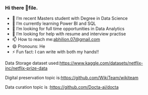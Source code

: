 ### Hi there 👋file.


- 🔭 I’m recent Masters student with Degree in Data Science
- 🌱 I’m currently learning Power BI and SQL
- 👯 I’m looking for full time opportunities in Data Analytics
- 🤔 I’m looking for help with resume and interview practise
- 📫 How to reach me:abhilion.07@gmail.com
- 😄 Pronouns: He
- ⚡ Fun fact: I can write with both my hands!!
  
  
 Data Storage dataset used:https://www.kaggle.com/datasets/netflix-inc/netflix-prize-data

Digital preservation topic is:https://github.com/WikiTeam/wikiteam

Data curation topic is :https://github.com/Docta-ai/docta
